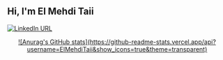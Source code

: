 <h2>Hi, I'm El Mehdi Taii</h2>

<p dir="auto"><a href="https://www.linkedin.com/in/le-mehdi/" rel="nofollow"><img src="https://camo.githubusercontent.com/0bfab11be8684b119d4b9d0415d4eb2b3b3ab49a1db7a56cf8f5f8e043b69f56/68747470733a2f2f696d672e736869656c64732e696f2f7374617469632f76313f636f6c6f723d626c7565266c6162656c3d6c696e6b6564696e266c6f676f3d6c696e6b6564696e266c6f676f436f6c6f723d7768697465267374796c653d666f722d7468652d6261646765266d6573736167653d436f6e6e656374" alt="LinkedIn URL" data-canonical-src="https://img.shields.io/static/v1?color=blue&amp;label=linkedin&amp;logo=linkedin&amp;logoColor=white&amp;style=for-the-badge&amp;message=Connect" style="max-width: 100%;"></a></p>



<!-- STATS -->
<a href="https://github.com/abs0luty/github-stats">
  <p align='center'>
    ![Anurag's GitHub stats](https://github-readme-stats.vercel.app/api?username=ElMehdiTaii&show_icons=true&theme=transparent)
  </p>
</a>
